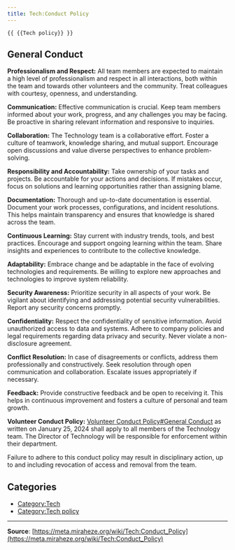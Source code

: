 ```yaml
---
title: Tech:Conduct Policy
---
```


`{{ {{Tech policy}} }}`

## General Conduct 

   **Professionalism and Respect:** All team members are expected to maintain a high level of professionalism and respect in all interactions, both within the team and towards other volunteers and the community. Treat colleagues with courtesy, openness, and understanding.

   **Communication:** Effective communication is crucial. Keep team members informed about your work, progress, and any challenges you may be facing. Be proactive in sharing relevant information and responsive to inquiries.

   **Collaboration:** The Technology team is a collaborative effort. Foster a culture of teamwork, knowledge sharing, and mutual support. Encourage open discussions and value diverse perspectives to enhance problem-solving.

   **Responsibility and Accountability:** Take ownership of your tasks and projects. Be accountable for your actions and decisions. If mistakes occur, focus on solutions and learning opportunities rather than assigning blame.

   **Documentation:** Thorough and up-to-date documentation is essential. Document your work processes, configurations, and incident resolutions. This helps maintain transparency and ensures that knowledge is shared across the team.

   **Continuous Learning:** Stay current with industry trends, tools, and best practices. Encourage and support ongoing learning within the team. Share insights and experiences to contribute to the collective knowledge.

   **Adaptability:** Embrace change and be adaptable in the face of evolving technologies and requirements. Be willing to explore new approaches and technologies to improve system reliability.

   **Security Awareness:** Prioritize security in all aspects of your work. Be vigilant about identifying and addressing potential security vulnerabilities. Report any security concerns promptly.

   **Confidentiality:** Respect the confidentiality of sensitive information. Avoid unauthorized access to data and systems. Adhere to company policies and legal requirements regarding data privacy and security. Never violate a non-disclosure agreement.

   **Conflict Resolution:** In case of disagreements or conflicts, address them professionally and constructively. Seek resolution through open communication and collaboration. Escalate issues appropriately if necessary.

   **Feedback:** Provide constructive feedback and be open to receiving it. This helps in continuous improvement and fosters a culture of personal and team growth.

   **Volunteer Conduct Policy:** [Volunteer Conduct Policy#General Conduct](https://meta.miraheze.org/wiki/Volunteer_Conduct_Policy#General_Conduct) as written on January 25, 2024 shall apply to all members of the Technology team. The Director of Technology will be responsible for enforcement within their department.

Failure to adhere to this conduct policy may result in disciplinary action, up to and including revocation of access and removal from the team.

## Categories

* [Category:Tech](https://meta.miraheze.org/wiki/Category:Tech)
* [Category:Tech policy](https://meta.miraheze.org/wiki/Category:Tech_policy)

----
**Source**: [https://meta.miraheze.org/wiki/Tech:Conduct_Policy](https://meta.miraheze.org/wiki/Tech:Conduct_Policy)